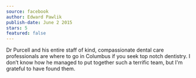 ```yaml
---
source: facebook
author: Edward Pawlik
publish-date: June 2 2015
stars: 5
featured: false
---
```

Dr Purcell and his entire staff of kind, compassionate dental care professionals are where to go in Columbus if you seek top notch dentistry. I don’t know how he managed to put together such a terrific team, but I'm grateful to have found them.
